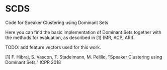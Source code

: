 # SCDS
Code for Speaker Clustering using Dominant Sets

Here you can find the basic implementation of Dominant Sets together with the methods for evaluation, as described in [1] (MR, ACP, ARI).

TODO: add feature vectors used for this work.

[1] F. Hibraj, S. Vascon, T. Stadelmann, M. Pelillo, "Speaker Clustering using Dominant Sets," ICPR 2018
